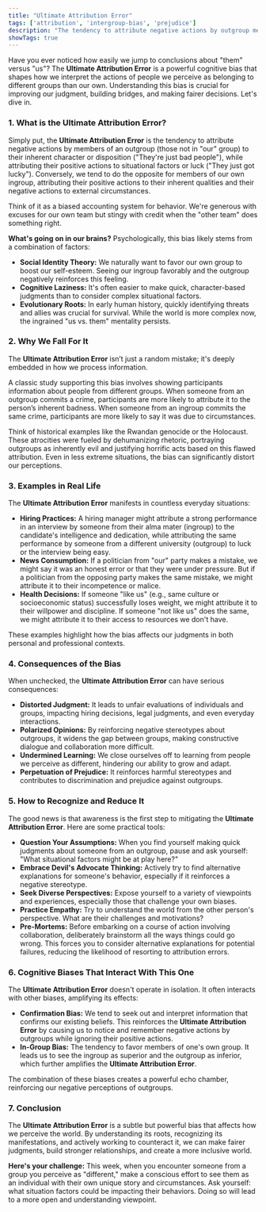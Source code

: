 ```yaml
---
title: "Ultimate Attribution Error"
tags: ['attribution', 'intergroup-bias', 'prejudice']
description: "The tendency to attribute negative actions by outgroup members to their inherent nature and positive actions to situational factors."
showTags: true
---
```



Have you ever noticed how easily we jump to conclusions about "them" versus "us"? The **Ultimate Attribution Error** is a powerful cognitive bias that shapes how we interpret the actions of people we perceive as belonging to different groups than our own. Understanding this bias is crucial for improving our judgment, building bridges, and making fairer decisions. Let's dive in.

### 1. What is the Ultimate Attribution Error?

Simply put, the **Ultimate Attribution Error** is the tendency to attribute negative actions by members of an outgroup (those not in "our" group) to their inherent character or disposition ("They're just bad people"), while attributing their positive actions to situational factors or luck ("They just got lucky"). Conversely, we tend to do the opposite for members of our own ingroup, attributing their positive actions to their inherent qualities and their negative actions to external circumstances.

Think of it as a biased accounting system for behavior. We're generous with excuses for our own team but stingy with credit when the "other team" does something right.

**What's going on in our brains?** Psychologically, this bias likely stems from a combination of factors:

*   **Social Identity Theory:** We naturally want to favor our own group to boost our self-esteem. Seeing our ingroup favorably and the outgroup negatively reinforces this feeling.
*   **Cognitive Laziness:** It's often easier to make quick, character-based judgments than to consider complex situational factors.
*   **Evolutionary Roots:** In early human history, quickly identifying threats and allies was crucial for survival. While the world is more complex now, the ingrained "us vs. them" mentality persists.

### 2. Why We Fall For It

The **Ultimate Attribution Error** isn’t just a random mistake; it's deeply embedded in how we process information.

A classic study supporting this bias involves showing participants information about people from different groups. When someone from an outgroup commits a crime, participants are more likely to attribute it to the person’s inherent badness. When someone from an ingroup commits the same crime, participants are more likely to say it was due to circumstances.

Think of historical examples like the Rwandan genocide or the Holocaust. These atrocities were fueled by dehumanizing rhetoric, portraying outgroups as inherently evil and justifying horrific acts based on this flawed attribution. Even in less extreme situations, the bias can significantly distort our perceptions.

### 3. Examples in Real Life

The **Ultimate Attribution Error** manifests in countless everyday situations:

*   **Hiring Practices:** A hiring manager might attribute a strong performance in an interview by someone from their alma mater (ingroup) to the candidate's intelligence and dedication, while attributing the same performance by someone from a different university (outgroup) to luck or the interview being easy.
*   **News Consumption:** If a politician from "our" party makes a mistake, we might say it was an honest error or that they were under pressure. But if a politician from the opposing party makes the same mistake, we might attribute it to their incompetence or malice.
*   **Health Decisions:** If someone "like us" (e.g., same culture or socioeconomic status) successfully loses weight, we might attribute it to their willpower and discipline. If someone "not like us" does the same, we might attribute it to their access to resources we don't have.

These examples highlight how the bias affects our judgments in both personal and professional contexts.

### 4. Consequences of the Bias

When unchecked, the **Ultimate Attribution Error** can have serious consequences:

*   **Distorted Judgment:** It leads to unfair evaluations of individuals and groups, impacting hiring decisions, legal judgments, and even everyday interactions.
*   **Polarized Opinions:** By reinforcing negative stereotypes about outgroups, it widens the gap between groups, making constructive dialogue and collaboration more difficult.
*   **Undermined Learning:** We close ourselves off to learning from people we perceive as different, hindering our ability to grow and adapt.
*   **Perpetuation of Prejudice:** It reinforces harmful stereotypes and contributes to discrimination and prejudice against outgroups.

### 5. How to Recognize and Reduce It

The good news is that awareness is the first step to mitigating the **Ultimate Attribution Error**. Here are some practical tools:

*   **Question Your Assumptions:** When you find yourself making quick judgments about someone from an outgroup, pause and ask yourself: "What situational factors might be at play here?"
*   **Embrace Devil's Advocate Thinking:** Actively try to find alternative explanations for someone's behavior, especially if it reinforces a negative stereotype.
*   **Seek Diverse Perspectives:** Expose yourself to a variety of viewpoints and experiences, especially those that challenge your own biases.
*   **Practice Empathy:** Try to understand the world from the other person's perspective. What are their challenges and motivations?
*   **Pre-Mortems:** Before embarking on a course of action involving collaboration, deliberately brainstorm all the ways things could go wrong. This forces you to consider alternative explanations for potential failures, reducing the likelihood of resorting to attribution errors.

### 6. Cognitive Biases That Interact With This One

The **Ultimate Attribution Error** doesn't operate in isolation. It often interacts with other biases, amplifying its effects:

*   **Confirmation Bias:** We tend to seek out and interpret information that confirms our existing beliefs. This reinforces the **Ultimate Attribution Error** by causing us to notice and remember negative actions by outgroups while ignoring their positive actions.
*   **In-Group Bias:** The tendency to favor members of one's own group. It leads us to see the ingroup as superior and the outgroup as inferior, which further amplifies the **Ultimate Attribution Error**.

The combination of these biases creates a powerful echo chamber, reinforcing our negative perceptions of outgroups.

### 7. Conclusion

The **Ultimate Attribution Error** is a subtle but powerful bias that affects how we perceive the world. By understanding its roots, recognizing its manifestations, and actively working to counteract it, we can make fairer judgments, build stronger relationships, and create a more inclusive world.

**Here's your challenge:** This week, when you encounter someone from a group you perceive as "different," make a conscious effort to see them as an individual with their own unique story and circumstances. Ask yourself: what situation factors could be impacting their behaviors. Doing so will lead to a more open and understanding viewpoint.

